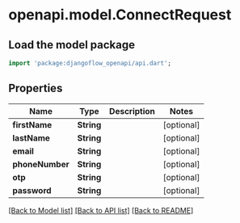 # openapi.model.ConnectRequest

## Load the model package

```dart
import 'package:djangoflow_openapi/api.dart';
```

## Properties

| Name            | Type       | Description | Notes      |
| --------------- | ---------- | ----------- | ---------- |
| **firstName**   | **String** |             | [optional] |
| **lastName**    | **String** |             | [optional] |
| **email**       | **String** |             | [optional] |
| **phoneNumber** | **String** |             | [optional] |
| **otp**         | **String** |             | [optional] |
| **password**    | **String** |             | [optional] |

[[Back to Model list]](../README.md#documentation-for-models) [[Back to API list]](../README.md#documentation-for-api-endpoints) [[Back to README]](../README.md)
